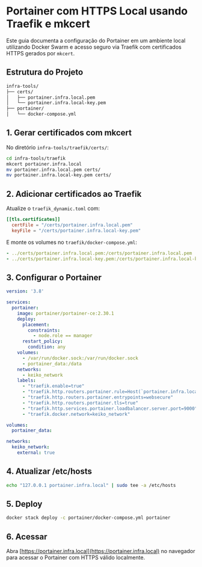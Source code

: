 # Portainer com HTTPS Local usando Traefik e mkcert

Este guia documenta a configuração do Portainer em um ambiente local utilizando Docker Swarm e acesso seguro via Traefik com certificados HTTPS gerados por `mkcert`.

## Estrutura do Projeto

```bash
infra-tools/
├── certs/
│   ├── portainer.infra.local.pem
│   └── portainer.infra.local-key.pem
├── portainer/
│   └── docker-compose.yml
```

## 1. Gerar certificados com mkcert

No diretório `infra-tools/traefik/certs/`:

```bash
cd infra-tools/traefik
mkcert portainer.infra.local
mv portainer.infra.local.pem certs/
mv portainer.infra.local-key.pem certs/
```

## 2. Adicionar certificados ao Traefik

Atualize o `traefik_dynamic.toml` com:

```toml
[[tls.certificates]]
  certFile = "/certs/portainer.infra.local.pem"
  keyFile = "/certs/portainer.infra.local-key.pem"
```

E monte os volumes no `traefik/docker-compose.yml`:

```yaml
- ../certs/portainer.infra.local.pem:/certs/portainer.infra.local.pem
- ../certs/portainer.infra.local-key.pem:/certs/portainer.infra.local-key.pem
```

## 3. Configurar o Portainer

```yaml
version: '3.8'

services:
  portainer:
    image: portainer/portainer-ce:2.30.1
    deploy:
      placement:
        constraints:
          - node.role == manager
      restart_policy:
        condition: any
    volumes:
      - /var/run/docker.sock:/var/run/docker.sock
      - portainer_data:/data
    networks:
      - keiko_network
    labels:
      - "traefik.enable=true"
      - "traefik.http.routers.portainer.rule=Host(`portainer.infra.local`)"
      - "traefik.http.routers.portainer.entrypoints=websecure"
      - "traefik.http.routers.portainer.tls=true"
      - "traefik.http.services.portainer.loadbalancer.server.port=9000"
      - "traefik.docker.network=keiko_network"

volumes:
  portainer_data:

networks:
  keiko_network:
    external: true
```

## 4. Atualizar /etc/hosts

```bash
echo "127.0.0.1 portainer.infra.local" | sudo tee -a /etc/hosts
```

## 5. Deploy

```bash
docker stack deploy -c portainer/docker-compose.yml portainer
```

## 6. Acessar

Abra [https://portainer.infra.local](https://portainer.infra.local) no navegador para acessar o Portainer com HTTPS válido localmente.
